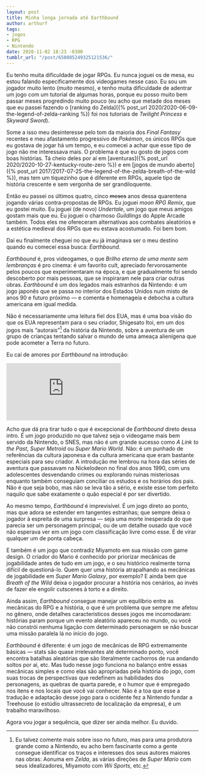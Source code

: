 ```yaml
---
layout: post
title: Minha longa jornada até Earthbound
author: arthurf
tags:
- jogos
- RPG
- Nintendo
date: 2020-11-02 18:23 -0300
tumblr_url: "/post/658085249325121536/"
---
```

Eu tenho muita dificuldade de jogar RPGs. Eu nunca joguei os de mesa, eu estou falando especificamente dos videogames nesse caso. Eu sou um jogador muito lento (*muito* mesmo), e tenho muita dificuldade de adentrar um jogo com um tutorial de algumas horas, porque eu posso muito bem passar meses progredindo muito pouco (eu acho que metade dos meses que eu passei fazendo o [ranking do Zelda]({% post_url 2020/2020-06-09-the-legend-of-zelda-ranking %}) foi nos tutoriais de *Twilight Princess* e *Skyward Sword*).

Some a isso meu desinteresse pelo tom da maioria dos *Final Fantasy* recentes e meu afastamento progressivo de *Pokémon*, os únicos RPGs que eu gostava de jogar há um tempo, e eu comecei a achar que esse tipo de jogo não me interessava mais. O problema é que eu gosto de jogos com boas histórias. Tá cheio deles por aí em [aventuras]({% post_url 2020/2020-10-27-kentucky-route-zero %}) e em [jogos de mundo aberto]({% post_url 2017/2017-07-25-the-legend-of-the-zelda-breath-of-the-wild %}), mas tem um tiquezinho que é diferente em RPGs, aquele tipo de história crescente e sem vergonha de ser grandiloquente.

Então eu passei os últimos quatro, cinco ~~meses~~ anos dessa quarentena jogando várias contra-propostas de RPGs. Eu joguei *moon RPG Remix*, que eu gostei muito. Eu joguei (de novo) *Undertale*, um jogo que meus amigos gostam mais que eu. Eu joguei o charmoso *Guildlings* do Apple Arcade também. Todos eles me ofereceram alternativas aos combates aleatórios e a estética medieval dos RPGs que eu estava acostumado. Foi bem bom.

Daí eu finalmente cheguei no que eu já imaginava ser o meu destino quando eu comecei essa busca: *Earthbound*.

*Earthbound* é, pros videogames, o que *Brilho eterno de uma mente sem lembranças* é pro cinema: é um favorito cult, apreciado fervorosamente pelos poucos que experimentaram na época, e que gradualmente foi sendo descoberto por mais pessoas, que se inspiraram nele para criar outras obras. *Earthbound* é um dos legados mais estranhos da Nintendo: é um jogo japonês que se passa no interior dos Estados Unidos num misto de anos 90 e futuro próximo — e comenta e homenageia e debocha a cultura americana em igual medida.

Não é necessariamente uma leitura fiel dos EUA, mas é uma boa visão do que os EUA representam para o seu criador, Shigesato Itoi, em um dos jogos mais “autorais”[^1] da história da Nintendo, sobre a aventura de um grupo de crianças tentando salvar o mundo de uma ameaça alienígena que pode acometer a Terra no futuro.

Eu caí de amores por *Earthbound* na introdução:

<iframe class="full-width" src="https://www.youtube.com/embed/g3dIWyvNoxM" frameborder="0" allow="accelerometer; autoplay; clipboard-write; encrypted-media; gyroscope; picture-in-picture" allowfullscreen></iframe>

Acho que dá pra tirar tudo o que é excepcional de *Earthbound* direto dessa intro. É um jogo produzido no que talvez seja o videogame mais bem servido da Nintendo, o SNES, mas não é um grande sucesso como *A Link to the Past*, *Super Metroid* ou *Super Mario World*. Não: é um punhado de referências da cultura japonesa e da cultura americana que eram bastante especiais para seu criador. A introdução me lembrou na hora das séries de aventura que passavam na Nickelodeon no final dos anos 1990, com uns adolescentes desvendando crimes ou explorando ruínas misteriosas enquanto também conseguiam conciliar os estudos e os horários dos pais. Não é que seja bobo, mas não se leva tão a sério, e existe esse tom perfeito naquilo que sabe exatamente o quão especial é por ser divertido.

Ao mesmo tempo, *Earthbound* é imprevisível. É um jogo direto ao ponto, mas que adora se estender em tangentes estranhas; que sempre deixa o jogador à espreita de uma surpresa — seja uma morte inesperada do que parecia ser um personagem principal, ou de um detalhe ousado que você não esperava ver em um jogo com classificação livre como esse. É de virar qualquer um de ponta cabeça.

E também é um jogo que contradiz Miyamoto em sua missão com game design. O criador do Mario é conhecido por priorizar mecânicas de jogabilidade antes de tudo em um jogo, e o seu histórico realmente torna difícil de questioná-lo. Quem quer uma história atrapalhando as mecânicas de jogabilidade em *Super Mario Galaxy*, por exemplo? E ainda bem que *Breath of the Wild* deixa o jogador procurar a história nos cenários, ao invés de fazer ele engolir cutscenes à torto e a direito.

Ainda assim, *Earthbound* consegue manejar um equilíbrio entre as mecânicas do RPG e a história, o que é um problema que sempre me afetou no gênero, onde detalhes característicos desses jogos me incomodaram: histórias param porque um evento aleatório apareceu no mundo, ou você não constrói nenhuma ligação com determinado personagem se não buscar uma missão paralela lá no início do jogo.

*Earthbound* é diferente: é um jogo de mecânicas de RPG extremamente básicas — stats são quase irrelevantes até determinado ponto, você encontra batalhas aleatórias que são literalmente cachorros de rua andando soltos por aí, etc. Mas tudo nesse jogo funciona no balanço entre essas mecânicas simples e como elas são apropriadas pela história do jogo, com suas trocas de perspectivas que redefinem as habilidades dos personagens, as quebras de quarta parede, e o humor que é empregado nos itens e nos locais que você vai conhecer. Não é a toa que esse a tradução e adaptação desse jogo para o ocidente fez a Nintendo fundar a Treehouse (o estúdio ultrassecreto de localização da empresa), é um trabalho maravilhoso.

Agora vou jogar a sequência, que dizer ser ainda melhor. Eu duvido.


[^1]: Eu talvez comente mais sobre isso no futuro, mas para uma produtora grande como a Nintendo, eu acho bem fascinante como a gente consegue identificar os traços e interesses dos seus autores maiores nas obras: Aonuma em *Zelda*, as várias direções de *Super Mario* com seus idealizadores, Miyamoto com *Wii Sports*, etc.
